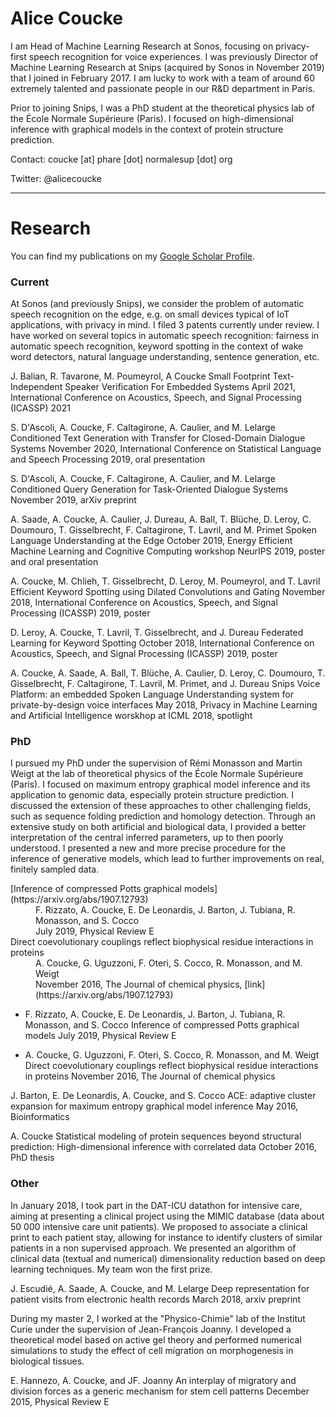 # Alice Coucke

I am Head of Machine Learning Research at Sonos, focusing on privacy-first speech recognition for voice experiences. I was previously Director of Machine Learning Research at Snips (acquired by Sonos in November 2019) that I joined in February 2017. I am lucky to work with a team of around 60 extremely talented and passionate people in our R&D department in Paris.

Prior to joining Snips, I was a PhD student at the theoretical physics lab of the École Normale Supérieure (Paris). I focused on high-dimensional inference with graphical models in the context of protein structure prediction.

Contact: coucke [at] phare [dot] normalesup [dot] org

Twitter: @alicecoucke

* * *

# Research

You can find my publications on my [Google Scholar Profile](https://scholar.google.com/citations?user=OiCh6NoAAAAJ&hl=en&oi=ao).

### Current

At Sonos (and previously Snips), we consider the problem of automatic speech recognition on the edge, e.g. on small devices typical of IoT applications, with privacy in mind. I filed 3 patents currently under review. I have worked on several topics in automatic speech recognition: fairness in automatic speech recognition, keyword spotting in the context of wake word detectors, natural language understanding, sentence generation, etc.

J. Balian, R. Tavarone, M. Poumeyrol, A Coucke
Small Footprint Text-Independent Speaker Verification For Embedded Systems
April 2021, International Conference on Acoustics, Speech, and Signal Processing (ICASSP) 2021

S. D'Ascoli, A. Coucke, F. Caltagirone, A. Caulier, and M. Lelarge
Conditioned Text Generation with Transfer for Closed-Domain Dialogue Systems
November 2020, International Conference on Statistical Language and Speech Processing 2019, oral presentation

S. D'Ascoli, A. Coucke, F. Caltagirone, A. Caulier, and M. Lelarge
Conditioned Query Generation for Task-Oriented Dialogue Systems
November 2019, arXiv preprint

A. Saade, A. Coucke, A. Caulier, J. Dureau, A. Ball, T. Blüche, D. Leroy, C. Doumouro, T. Gisselbrecht, F. Caltagirone, T. Lavril, and M. Primet
Spoken Language Understanding at the Edge
October 2019, Energy Efficient Machine Learning and Cognitive Computing workshop NeurIPS 2019, poster and oral presentation

A. Coucke, M. Chlieh, T. Gisselbrecht, D. Leroy, M. Poumeyrol, and T. Lavril
Efficient Keyword Spotting using Dilated Convolutions and Gating
November 2018, International Conference on Acoustics, Speech, and Signal Processing (ICASSP) 2019, poster

D. Leroy, A. Coucke, T. Lavril, T. Gisselbrecht, and J. Dureau
Federated Learning for Keyword Spotting
October 2018, International Conference on Acoustics, Speech, and Signal Processing (ICASSP) 2019, poster

A. Coucke, A. Saade, A. Ball, T. Blüche, A. Caulier, D. Leroy, C. Doumouro, T. Gisselbrecht, F. Caltagirone, T. Lavril, M. Primet, and J. Dureau
Snips Voice Platform: an embedded Spoken Language Understanding system for private-by-design voice interfaces
May 2018, Privacy in Machine Learning and Artificial Intelligence worskhop at ICML 2018, spotlight


### PhD

I pursued my PhD under the supervision of Rémi Monasson and Martin Weigt at the lab of theoretical physics of the École Normale Supérieure (Paris). I focused on maximum entropy graphical model inference and its application to genomic data, especially protein structure prediction. I discussed the extension of these approaches to other challenging fields, such as sequence folding prediction and homology detection. Through an extensive study on both artificial and biological data, I provided a better interpretation of the central inferred parameters, up to then poorly understood. I presented a new and more precise procedure for the inference of generative models, which lead to further improvements on real, finitely sampled data.

<dl>
<dt>[Inference of compressed Potts graphical models](https://arxiv.org/abs/1907.12793)</dt>
<dd>F. Rizzato, A. Coucke, E. De Leonardis, J. Barton, J. Tubiana, R. Monasson, and S. Cocco</dd>
<dd>July 2019, Physical Review E</dd>
<dt>Direct coevolutionary couplings reflect biophysical residue interactions in proteins</dt>
<dd>A. Coucke, G. Uguzzoni, F. Oteri, S. Cocco, R. Monasson, and M. Weigt</dd>
<dd>November 2016, The Journal of chemical physics, [link](https://arxiv.org/abs/1907.12793)</dd>
</dl>




* F. Rizzato, A. Coucke, E. De Leonardis, J. Barton, J. Tubiana, R. Monasson, and S. Cocco
Inference of compressed Potts graphical models
July 2019, Physical Review E

* A. Coucke, G. Uguzzoni, F. Oteri, S. Cocco, R. Monasson, and M. Weigt
Direct coevolutionary couplings reflect biophysical residue interactions in proteins
November 2016, The Journal of chemical physics

J. Barton, E. De Leonardis, A. Coucke, and S. Cocco
ACE: adaptive cluster expansion for maximum entropy graphical model inference
May 2016, Bioinformatics

A. Coucke
Statistical modeling of protein sequences beyond structural prediction: High-dimensional inference with correlated data
October 2016, PhD thesis


### Other

In January 2018, I took part in the DAT-ICU datathon for intensive care, aiming at presenting a clinical project using the MIMIC database (data about 50 000 intensive care unit patients). We proposed to associate a clinical print to each patient stay, allowing for instance to identify clusters of similar patients in a non supervised approach. We presented an algorithm of clinical data (textual and numerical) dimensionality reduction based on deep learning techniques.
My team won the first prize.

J. Escudié, A. Saade, A. Coucke, and M. Lelarge
Deep representation for patient visits from electronic health records
March 2018, arxiv preprint

During my master 2, I worked at the "Physico-Chimie" lab of the Institut Curie under the supervision of Jean-François Joanny. I developed a theoretical model based on active gel theory and performed numerical simulations to study the effect of cell migration on morphogenesis in biological tissues. 

E. Hannezo, A. Coucke, and JF. Joanny
An interplay of migratory and division forces as a generic mechanism for stem cell patterns
December 2015, Physical Review E
